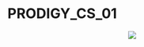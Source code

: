 # PRODIGY_CS_01
<div align='center'>
<img src='https://github.com/devsdenepal/PRODIGY_CS_01/assets/111997815/719d631e-417e-4364-b240-a01d73b77d2c'/>
</div>
